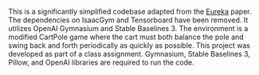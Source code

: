 This is a significantly simplified codebase adapted from the [Eureka](https://arxiv.org/abs/2310.12931) paper. The dependencies on IsaacGym and Tensorboard have been removed. It utilizes OpenAI Gymnasium and Stable Baselines 3. The environment is a modified CartPole game where the cart must both balance the pole and swing back and forth periodically as quickly as possible. This project was developed as part of a class assignment. Gymnasium, Stable Baselines 3, Pillow, and OpenAI libraries are required to run the code.
